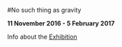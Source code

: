 #No such thing as gravity

__11 November 2016 - 5 February 2017__

Info about the [Exhibition](http://www.fact.co.uk/projects/no-such-thing-as-gravity.aspx)
